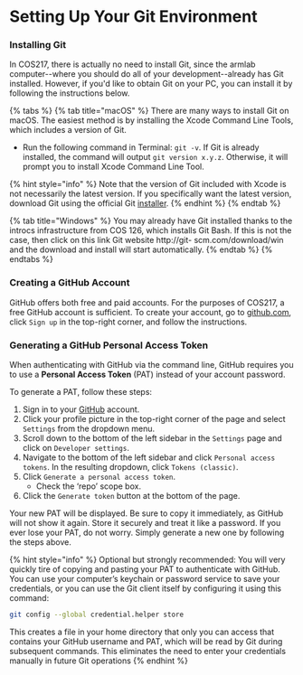 # Setting Up Your Git Environment

### Installing Git

In COS217, there is actually no need to install Git, since the armlab computer--where you should do all of your development--already has Git installed. However, if you'd like to obtain Git on your PC, you can install it by following the instructions below.&#x20;

{% tabs %}
{% tab title="macOS" %}
There are many ways to install Git on macOS. The easiest method is by installing the Xcode Command Line Tools, which includes a version of Git.&#x20;

* Run the following command in Terminal: `git -v`. If Git is already installed, the command will output `git version x.y.z`. Otherwise, it will prompt you to install Xcode Command Line Tool.&#x20;

{% hint style="info" %}
Note that the version of Git included with Xcode is not necessarily the latest version. If you specifically want the latest version, download Git using the official Git [installer](https://git-scm.com/download/mac).&#x20;
{% endhint %}
{% endtab %}

{% tab title="Windows" %}
You may already have Git installed thanks to the introcs infrastructure from COS 126, which installs Git Bash. If this is not the case, then click on this link Git website http://git- scm.com/download/win and the download and install will start automatically.
{% endtab %}
{% endtabs %}

### Creating a GitHub Account

GitHub offers both free and paid accounts. For the purposes of COS217, a free GitHub account is sufficient. To create your account, go to [github.com](https://github.com/), click `Sign up` in the top-right corner, and follow the instructions.&#x20;

### Generating a GitHub Personal Access Token&#x20;

When authenticating with GitHub via the command line, GitHub requires you to use a **Personal Access Token** (PAT) instead of your account password.&#x20;

To generate a PAT, follow these steps:

1. Sign in to your [GitHub](https://github.com/) account.&#x20;
2. Click your profile picture in the top-right corner of the page and select `Settings` from the dropdown menu.
3. Scroll down to the bottom of the left sidebar in the `Settings` page and click on `Developer settings`.
4. Navigate to the bottom of the left sidebar and click `Personal access tokens`. In the resulting dropdown, click `Tokens (classic)`.
5. Click `Generate a personal access token`.
   * Check the ‘repo’ scope box.&#x20;
6. Click the `Generate token` button at the bottom of the page.

Your new PAT will be displayed. Be sure to copy it immediately, as GitHub will not show it again. Store it securely and treat it like a password. If you ever lose your PAT, do not worry. Simply generate a new one by following the steps above.

{% hint style="info" %}
Optional but strongly recommended: You will very quickly tire of copying and pasting your PAT to authenticate with GitHub. You can use your computer’s keychain or password service to save your credentials, or you can use the Git client itself by configuring it using this command:

```bash
git config --global credential.helper store
```

This creates a file in your home directory that only you can access that contains your GitHub username and PAT, which will be read by Git during subsequent commands. This eliminates the need to enter your credentials manually in future Git operations
{% endhint %}
